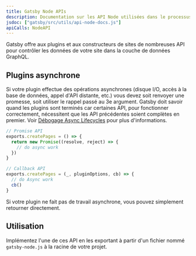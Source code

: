 ```yaml
---
title: Gatsby Node APIs
description: Documentation sur les API Node utilisées dans le processus de construction de Gatsby pour des utilisations courantes comme la création de pages
jsdoc: ["gatsby/src/utils/api-node-docs.js"]
apiCalls: NodeAPI
---
```


Gatsby offre aux plugins et aux constructeurs de sites de nombreuses API pour contrôler les données de votre site dans la couche de données GraphQL.

## Plugins asynchrone

Si votre plugin effectue des opérations asynchrones (disque I/O, accès à la base de données, appel d'API distante, etc.) vous devez soit renvoyer une promesse, soit utiliser le rappel passé au 3e argument. Gatsby doit savoir quand les plugins sont terminés car certaines API, pour fonctionner correctement, nécessitent que les API précédentes soient complètes en premier. Voir [Débogage Async Lifecycles](/docs/debugging-async-lifecycles/) pour plus d'informations.

```javascript
// Promise API
exports.createPages = () => {
  return new Promise((resolve, reject) => {
    // do async work
  })
}

// Callback API
exports.createPages = (_, pluginOptions, cb) => {
  // do Async work
  cb()
}
```

Si votre plugin ne fait pas de travail asynchrone, vous pouvez simplement retourner directement.

## Utilisation

Implémentez l'une de ces API en les exportant à partir d'un fichier nommé `gatsby-node.js` à la racine de votre projet.
